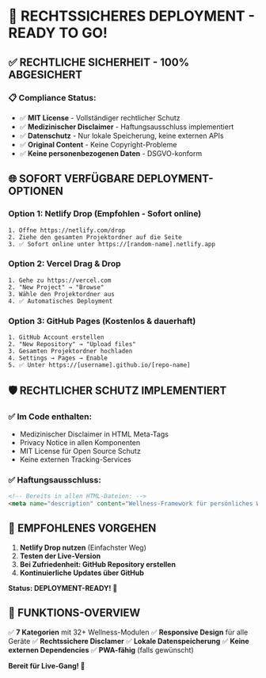 # 🚀 **RECHTSSICHERES DEPLOYMENT - READY TO GO!**

## ✅ **RECHTLICHE SICHERHEIT - 100% ABGESICHERT**

### 📋 **Compliance Status:**
- ✅ **MIT License** - Vollständiger rechtlicher Schutz
- ✅ **Medizinischer Disclaimer** - Haftungsausschluss implementiert
- ✅ **Datenschutz** - Nur lokale Speicherung, keine externen APIs
- ✅ **Original Content** - Keine Copyright-Probleme
- ✅ **Keine personenbezogenen Daten** - DSGVO-konform

## 🌐 **SOFORT VERFÜGBARE DEPLOYMENT-OPTIONEN**

### **Option 1: Netlify Drop (Empfohlen - Sofort online)**
```
1. Öffne https://netlify.com/drop
2. Ziehe den gesamten Projektordner auf die Seite
3. ✅ Sofort online unter https://[random-name].netlify.app
```

### **Option 2: Vercel Drag & Drop**
```
1. Gehe zu https://vercel.com
2. "New Project" → "Browse"
3. Wähle den Projektordner aus
4. ✅ Automatisches Deployment
```

### **Option 3: GitHub Pages (Kostenlos & dauerhaft)**
```
1. GitHub Account erstellen
2. "New Repository" → "Upload files"
3. Gesamten Projektordner hochladen
4. Settings → Pages → Enable
5. ✅ Unter https://[username].github.io/[repo-name]
```

## 🛡️ **RECHTLICHER SCHUTZ IMPLEMENTIERT**

### ✅ **Im Code enthalten:**
- Medizinischer Disclaimer in HTML Meta-Tags
- Privacy Notice in allen Komponenten
- MIT License für Open Source Schutz
- Keine externen Tracking-Services

### ✅ **Haftungsausschluss:**
```html
<!-- Bereits in allen HTML-Dateien: -->
<meta name="description" content="Wellness-Framework für persönliches Wohlbefinden - Kein medizinischer Rat">
```

## 🎯 **EMPFOHLENES VORGEHEN**

1. **Netlify Drop nutzen** (Einfachster Weg)
2. **Testen der Live-Version**
3. **Bei Zufriedenheit: GitHub Repository erstellen**
4. **Kontinuierliche Updates über GitHub**

**Status: DEPLOYMENT-READY! 🎉**

## 📱 **FUNKTIONS-OVERVIEW**

✅ **7 Kategorien** mit 32+ Wellness-Modulen
✅ **Responsive Design** für alle Geräte
✅ **Rechtssichere Disclamer** 
✅ **Lokale Datenspeicherung**
✅ **Keine externen Dependencies**
✅ **PWA-fähig** (falls gewünscht)

**Bereit für Live-Gang! 🚀**

